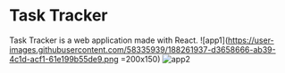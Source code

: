# Task Tracker
Task Tracker is a web application made with React.
![app1](https://user-images.githubusercontent.com/58335939/188261937-d3658666-ab39-4c1d-acf1-61e199b55de9.png =200x150)
![app2](https://user-images.githubusercontent.com/58335939/188261942-3d4f445d-a8c2-4bad-84eb-739949be033f.png)
